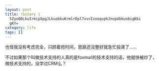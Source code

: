 ```yaml
--- 
layout: post
title: !binary |
  5ZyoQ0LkuIrmipXpgJLkuobkuKrmlrDpl7vvvIzooqvphJnop4bkuobigKbi
  gKY=
category: life
tags: []
---
```

也怪我没有考虑完全，只顾着抢时间，思路还没整好就急忙投递了……

不过如果那个叫做技术支持的人真的是foxmail的技术支持的话，他就快被炒了，做技术支持的，没学过CRM么？

